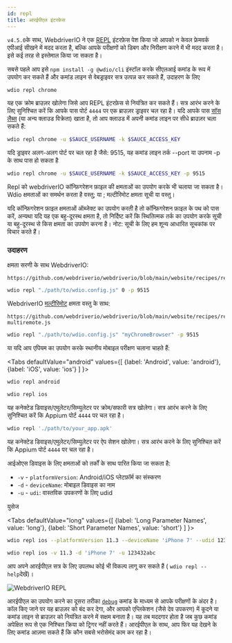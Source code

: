 ```yaml
---
id: repl
title: आरईपीएल इंटरफ़ेस
---
```


`v4.5.0`के साथ, WebdriverIO ने एक [REPL](https://en.wikipedia.org/wiki/Read%E2%80%93eval%E2%80%93print_loop) इंटरफ़ेस पेश किया जो आपको न केवल फ्रेमवर्क एपीआई सीखने में मदद करता है, बल्कि आपके परीक्षणों को डिबग और निरीक्षण करने में भी मदद करता है। इसे कई तरह से इस्तेमाल किया जा सकता है।

सबसे पहले आप इसे `npm install -g @wdio/cli` इंस्टॉल करके सीएलआई कमांड के रूप में उपयोग कर सकते हैं और कमांड लाइन से वेबड्राइवर सत्र उत्पन्न कर सकते हैं, उदाहरण के लिए

```sh
wdio repl chrome
```

यह एक क्रोम ब्राउज़र खोलेगा जिसे आप REPL इंटरफ़ेस से नियंत्रित कर सकते हैं। सत्र आरंभ करने के लिए सुनिश्चित करें कि आपके पास पोर्ट `4444` पर एक ब्राउज़र ड्राइवर चल रहा है। यदि आपके पास [सॉस लैब्स](https://saucelabs.com) (या अन्य क्लाउड विक्रेता) खाता है, तो आप क्लाउड में अपनी कमांड लाइन पर सीधे ब्राउज़र चला सकते हैं:

```sh
wdio repl chrome -u $SAUCE_USERNAME -k $SAUCE_ACCESS_KEY
```

यदि ड्राइवर अलग-अलग पोर्ट पर चल रहा है जैसे: 9515, यह कमांड लाइन तर्क --port या उपनाम -p के साथ पास हो सकता है

```sh
wdio repl chrome -u $SAUCE_USERNAME -k $SAUCE_ACCESS_KEY -p 9515
```

Repl को webdriverIO कॉन्फ़िगरेशन फ़ाइल की क्षमताओं का उपयोग करके भी चलाया जा सकता है। Wdio क्षमताओं का समर्थन करता है वस्तु; या ; मल्टीरिमोट क्षमता सूची या वस्तु।

यदि कॉन्फ़िगरेशन फ़ाइल क्षमताओं ऑब्जेक्ट का उपयोग करती है तो कॉन्फ़िगरेशन फ़ाइल के पथ को पास करें, अन्यथा यदि यह एक बहु-दूरस्थ क्षमता है, तो निर्दिष्ट करें कि स्थितित्मक तर्क का उपयोग करके सूची या बहु-दूरस्थ से किस क्षमता का उपयोग करना है। नोट: सूची के लिए हम शून्य आधारित सूचकांक पर विचार करते हैं।

### उदाहरण

क्षमता सरणी के साथ WebdriverIO:

``` reference useHTTPS
https://github.com/webdriverio/webdriverio/blob/main/website/recipes/repl/repl.js
```

```sh
wdio repl "./path/to/wdio.config.js" 0 -p 9515
```

WebdriverIO [मल्टीरिमोट](https://webdriver.io/docs/multiremote/) क्षमता वस्तु के साथ:

``` reference useHTTPS
https://github.com/webdriverio/webdriverio/blob/main/website/recipes/repl/repl-multiremote.js
```

```sh
wdio repl "./path/to/wdio.config.js" "myChromeBrowser" -p 9515
```

या यदि आप एपियम का उपयोग करके स्थानीय मोबाइल परीक्षण चलाना चाहते हैं:

<Tabs
  defaultValue="android"
  values={[
    {label: 'Android', value: 'android'},
 {label: 'iOS', value: 'ios'}
 ]
}>
<TabItem value="android">

```sh
wdio repl android
```

</TabItem>
<TabItem value="ios">

```sh
wdio repl ios
```

</TabItem>
</Tabs>

यह कनेक्टेड डिवाइस/एमुलेटर/सिम्युलेटर पर क्रोम/सफारी सत्र खोलेगा। सत्र आरंभ करने के लिए सुनिश्चित करें कि Appium पोर्ट `4444` पर चल रहा है।

```sh
wdio repl './path/to/your_app.apk'
```

यह कनेक्टेड डिवाइस/एमुलेटर/सिम्युलेटर पर ऐप सेशन खोलेगा। सत्र आरंभ करने के लिए सुनिश्चित करें कि Appium पोर्ट `4444` पर चल रहा है।

आईओएस डिवाइस के लिए क्षमताओं को तर्कों के साथ पारित किया जा सकता है:

* `-v`      - `platformVersion`: Android/iOS प्लेटफ़ॉर्म का संस्करण
* `-d`      - `deviceName`: मोबाइल डिवाइस का नाम
* `-u`      - `udi`: वास्तविक उपकरणों के लिए udid

युसेज

<Tabs
  defaultValue="long"
  values={[
    {label: 'Long Parameter Names', value: 'long'},
 {label: 'Short Parameter Names', value: 'short'}
 ]
}>
<TabItem value="long">

```sh
wdio repl ios --platformVersion 11.3 --deviceName 'iPhone 7' --udid 123432abc
```

</TabItem>
<TabItem value="short">

```sh
wdio repl ios -v 11.3 -d 'iPhone 7' -u 123432abc
```

</TabItem>
</Tabs>

आप अपने आरईपीएल सत्र के लिए उपलब्ध कोई भी विकल्प लागू कर सकते हैं ( `wdio repl --help`देखें)।

![WebdriverIO REPL](https://webdriver.io/img/repl.gif)

आरईपीएल का उपयोग करने का दूसरा तरीका [`debug`](/docs/api/browser/debug) कमांड के माध्यम से आपके परीक्षणों के अंदर है। कॉल किए जाने पर यह ब्राउज़र को बंद कर देगा, और आपको एप्लिकेशन (जैसे देव उपकरण) में कूदने या कमांड लाइन से ब्राउज़र को नियंत्रित करने में सक्षम बनाता है। यह तब मददगार होता है जब कुछ कमांड अपेक्षित रूप से एक निश्चित क्रिया को ट्रिगर नहीं करते हैं। आरईपीएल के साथ, आप फिर यह देखने के लिए कमांड आज़मा सकते हैं कि कौन सबसे भरोसेमंद काम कर रहा है।
